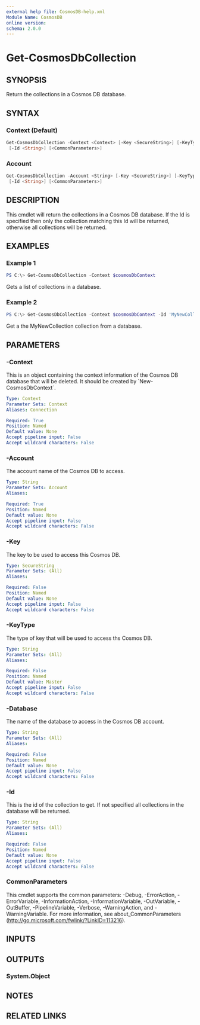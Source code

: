```yaml
---
external help file: CosmosDB-help.xml
Module Name: CosmosDB
online version:
schema: 2.0.0
---
```


# Get-CosmosDbCollection

## SYNOPSIS

Return the collections in a Cosmos DB database.

## SYNTAX

### Context (Default)

```powershell
Get-CosmosDbCollection -Context <Context> [-Key <SecureString>] [-KeyType <String>] [-Database <String>]
 [-Id <String>] [<CommonParameters>]
```

### Account

```powershell
Get-CosmosDbCollection -Account <String> [-Key <SecureString>] [-KeyType <String>] [-Database <String>]
 [-Id <String>] [<CommonParameters>]
```

## DESCRIPTION

This cmdlet will return the collections in a Cosmos DB database.
If the Id is specified then only the collection matching this
Id will be returned, otherwise all collections will be returned.

## EXAMPLES

### Example 1

```powershell
PS C:\> Get-CosmosDbCollection -Context $cosmosDbContext
```

Gets a list of collections in a database.

### Example 2

```powershell
PS C:\> Get-CosmosDbCollection -Context $cosmosDbContext -Id 'MyNewCollection'
```

Get a the MyNewCollection collection from a database.

## PARAMETERS

### -Context

This is an object containing the context information of the Cosmos DB database
that will be deleted. It should be created by \`New-CosmosDbContext\`.

```yaml
Type: Context
Parameter Sets: Context
Aliases: Connection

Required: True
Position: Named
Default value: None
Accept pipeline input: False
Accept wildcard characters: False
```

### -Account

The account name of the Cosmos DB to access.

```yaml
Type: String
Parameter Sets: Account
Aliases:

Required: True
Position: Named
Default value: None
Accept pipeline input: False
Accept wildcard characters: False
```

### -Key

The key to be used to access this Cosmos DB.

```yaml
Type: SecureString
Parameter Sets: (All)
Aliases:

Required: False
Position: Named
Default value: None
Accept pipeline input: False
Accept wildcard characters: False
```

### -KeyType

The type of key that will be used to access ths Cosmos DB.

```yaml
Type: String
Parameter Sets: (All)
Aliases:

Required: False
Position: Named
Default value: Master
Accept pipeline input: False
Accept wildcard characters: False
```

### -Database

The name of the database to access in the Cosmos DB account.

```yaml
Type: String
Parameter Sets: (All)
Aliases:

Required: False
Position: Named
Default value: None
Accept pipeline input: False
Accept wildcard characters: False
```

### -Id

This is the id of the collection to get.
If not specified
all collections in the database will be returned.

```yaml
Type: String
Parameter Sets: (All)
Aliases:

Required: False
Position: Named
Default value: None
Accept pipeline input: False
Accept wildcard characters: False
```

### CommonParameters

This cmdlet supports the common parameters: -Debug, -ErrorAction, -ErrorVariable, -InformationAction, -InformationVariable, -OutVariable, -OutBuffer, -PipelineVariable, -Verbose, -WarningAction, and -WarningVariable.
For more information, see about_CommonParameters (http://go.microsoft.com/fwlink/?LinkID=113216).

## INPUTS

## OUTPUTS

### System.Object

## NOTES

## RELATED LINKS
